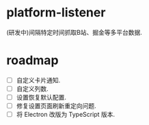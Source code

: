 # platform-listener
(研发中)间隔特定时间抓取B站、掘金等多平台数据.

# roadmap
 - [ ] 自定义卡片通知.
 - [ ] 自定义列数.
 - [ ] 设置恢复默认配置.
 - [ ] 修复设置页面刷新重定向问题.
 - [ ] 将 Electron 改版为 TypeScript 版本.
